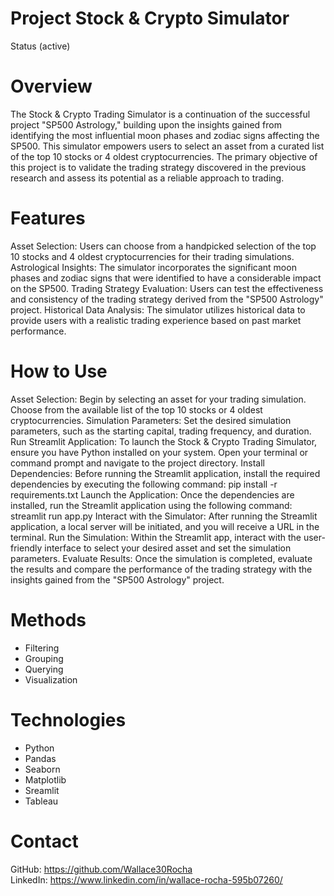 # Project Stock & Crypto Simulator
Status (active)

# Overview
The Stock & Crypto Trading Simulator is a continuation of the successful project "SP500 Astrology," building upon the insights gained from identifying the most influential moon phases and zodiac signs affecting the SP500. This simulator empowers users to select an asset from a curated list of the top 10 stocks or 4 oldest cryptocurrencies. The primary objective of this project is to validate the trading strategy discovered in the previous research and assess its potential as a reliable approach to trading.

# Features
Asset Selection: Users can choose from a handpicked selection of the top 10 stocks and 4 oldest cryptocurrencies for their trading simulations.
Astrological Insights: The simulator incorporates the significant moon phases and zodiac signs that were identified to have a considerable impact on the SP500.
Trading Strategy Evaluation: Users can test the effectiveness and consistency of the trading strategy derived from the "SP500 Astrology" project.
Historical Data Analysis: The simulator utilizes historical data to provide users with a realistic trading experience based on past market performance.

# How to Use
Asset Selection: Begin by selecting an asset for your trading simulation. Choose from the available list of the top 10 stocks or 4 oldest cryptocurrencies.
Simulation Parameters: Set the desired simulation parameters, such as the starting capital, trading frequency, and duration.
Run Streamlit Application: To launch the Stock & Crypto Trading Simulator, ensure you have Python installed on your system. Open your terminal or command prompt and navigate to the project directory.
Install Dependencies: Before running the Streamlit application, install the required dependencies by executing the following command:
pip install -r requirements.txt
Launch the Application: Once the dependencies are installed, run the Streamlit application using the following command:
streamlit run app.py
Interact with the Simulator: After running the Streamlit application, a local server will be initiated, and you will receive a URL in the terminal.
Run the Simulation: Within the Streamlit app, interact with the user-friendly interface to select your desired asset and set the simulation parameters.
Evaluate Results: Once the simulation is completed, evaluate the results and compare the performance of the trading strategy with the insights gained from the "SP500 Astrology" project.

# Methods  
* Filtering  
* Grouping  
* Querying  
* Visualization  

# Technologies  
* Python  
* Pandas 
* Seaborn
* Matplotlib 
* Sreamlit  
* Tableau  

# Contact
GitHub: https://github.com/Wallace30Rocha  
LinkedIn: https://www.linkedin.com/in/wallace-rocha-595b07260/



